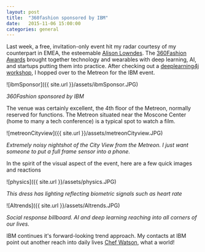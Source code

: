 ```yaml
---
layout: post
title:  "360fashion sponsored by IBM"
date:   2015-11-06 15:00:00
categories: general
---
```


Last week, a free, invitation-only event hit my radar courtesy of my counterpart in EMEA, the esteemable [Alison Lowndes][AlisonTwitter]. The [360Fashion Awards][360fashion] brought together technology and wearables with deep learning, AI, and startups putting them into practice.  After checking out a [deeplearning4j workshop][dl4j], I hopped over to the Metreon for the IBM event.

![ibmSponsor]({{ site.url }}/assets/ibmSponsor.JPG)

*360Fashion sponsored by IBM*

The venue was certainly excellent, the 4th floor of the Metreon, normally reserved for functions.  The Metreon situated near the Moscone Center (home to many a tech conference) is a typical spot to watch a film.  

![metreonCityview]({{ site.url }}/assets/metreonCityview.JPG)

*Extremely noisy nightshot of the City View from the Metreon.  I just want someone to put a full frame sensor into a phone.*

In the spirit of the visual aspect of the event, here are a few quick images and reactions

![physics]({{ site.url }}/assets/physics.JPG)

*This dress has lighting reflecting biometric signals such as heart rate*

![AItrends]({{ site.url }}/assets/AItrends.JPG)

*Social response billboard.  AI and deep learning reaching into all corners of our lives.* 

IBM continues it's forward-looking trend approach.  My contacts at IBM point out another reach into daily lives [Chef Watson][chefWatson], what a world!


[AlisonTwitter]: https://twitter.com/AlisonBLowndes?ref_src=twsrc%5Egoogle%7Ctwcamp%5Eserp%7Ctwgr%5Eauthor
[360fashion]: 360fashion.net/awards-2015/
[dl4j]:https://github.com/deeplearning4j/deeplearning4j
[chefWatson]:https://www.ibmchefwatson.com/

